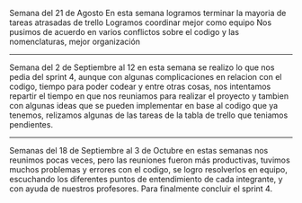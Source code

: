 Semana del 21 de Agosto
En esta semana logramos terminar la mayoria de tareas atrasadas de trello
Logramos coordinar mejor como equipo
Nos pusimos de acuerdo en varios conflictos sobre el codigo y las nomenclaturas, mejor organización
___________________________________________________________________________________________________
Semana del 2 de Septiembre al 12
en esta semana se realizo lo que nos pedia del sprint 4, aunque con algunas complicaciones en relacion con el codigo, tiempo para poder codear y entre otras cosas,
nos intentamos repartir el tiempo en que nos reuniamos para realizar el proyecto y tambien con algunas ideas que se pueden implementar en base al codigo que ya tenemos, relizamos algunas de las tareas de la tabla de trello que teniamos pendientes.
___________________________________________________________________________________________________
Semanas del 18 de Septiembre al 3 de Octubre
 en estas semanas nos reunimos pocas veces, pero las reuniones fueron más productivas, tuvimos muchos problemas y errores con el codigo, se logro resolverlos en equipo, escuchando los diferentes puntos de entendimiento de cada integrante, y con ayuda de nuestros profesores. Para finalmente concluir el sprint 4.